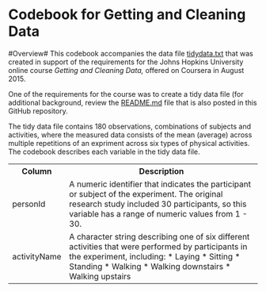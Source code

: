 Codebook for Getting and Cleaning Data
======================================

#Overview#
This codebook accompanies the data file [tidydata.txt](https://github.com/lgreski/cleaningdata/blob/master/tidydata.txt) that was created in support of the requirements for the Johns Hopkins University online course *Getting and Cleaning Data,* offered on Coursera in August 2015.

One of the requirements for the course was to create a tidy data file \(for additional background, review the [README.md](https://github.com/lgreski/cleaningdata/blob/master/README.md) file that is also posted in this GitHub repository.

The tidy data file contains 180 observations, combinations of subjects and activities, where the measured data consists of the mean \(average\) across multiple repetitions of an expriment across six types of physical activities.  The codebook describes each variable in the tidy data file.

<table>
    <tr>
        <th>Column</th>
        <th>Description</th>
    </tr>
    <tr>
        <td>personId</td>
        <td>A numeric identifier that indicates the participant or subject of the experiment. The original research study included 30 participants, so this variable has a range of numeric values from 1 - 30. </td>
    </tr>
    <tr>
        <td>activityName</td>
        <td>A character string describing one of six different activities that were performed by participants in the experiment, including:
        * Laying
        * Sitting
        * Standing
        * Walking
        * Walking downstairs
        * Walking upstairs </td>
    </tr>

</table>
